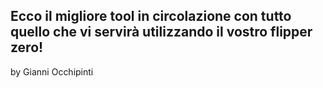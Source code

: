 ## Ecco il migliore tool in circolazione con tutto quello che vi servirà utilizzando il vostro flipper zero! 

by Gianni Occhipinti
